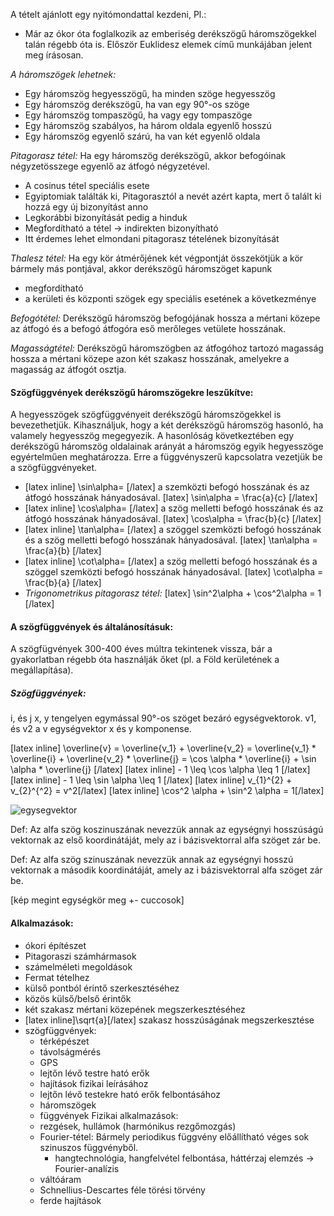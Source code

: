 A tételt ajánlott egy nyitómondattal kezdeni, Pl.:
 - Már az ókor óta foglalkozik az emberiség derékszögű háromszögekkel talán régebb óta is. Először Euklidesz elemek című munkájában jelent meg írásosan.

*A háromszögek lehetnek:*

- Egy háromszög hegyesszögű, ha minden szöge hegyesszög
- Egy háromszög derékszögű, ha van egy 90°-os szöge
- Egy háromszög tompaszögű, ha vagy egy tompaszöge
- Egy háromszög szabályos, ha három oldala egyenlő hosszú
- Egy háromszög egyenlő szárú, ha van két egyenlő oldala

*Pitagorasz tétel:* Ha egy háromszög derékszögű, akkor befogóinak négyzetösszege egyenlő az átfogó négyzetével.

- A cosinus tétel speciális esete
- Egyiptomiak találták ki, Pitagorasztól a nevét azért kapta, mert ő talált ki hozzá egy új bizonyítást anno
- Legkorábbi bizonyítását pedig a hinduk
- Megfordítható a tétel → indirekten bizonyítható
- Itt érdemes lehet elmondani pitagorasz tételének bizonyítását

*Thalesz tétel:* Ha egy kör átmérőjének két végpontját összekötjük a kör bármely más pontjával, akkor derékszögű háromszöget kapunk

- megfordítható
- a kerületi és központi szögek egy speciális esetének a következménye

*Befogótétel:* Derékszögű háromszög befogójának hossza a mértani közepe az átfogó és a befogó átfogóra eső merőleges vetülete hosszának.

*Magasságtétel:* Derékszögű háromszögben az átfogóhoz tartozó magasság hossza a mértani közepe azon két szakasz
hosszának, amelyekre a magasság az átfogót osztja.

#### Szögfüggvények derékszögű háromszögekre leszűkítve:

A hegyesszögek szögfüggvényeit derékszögű háromszögekkel is bevezethetjük. Kihasználjuk, hogy a két derékszögű háromszög hasonló, ha valamely hegyesszög megegyezik. A hasonlóság következtében egy derékszögű háromszög oldalainak arányát a háromszög egyik hegyesszöge egyértelműen meghatározza. Erre a függvényszerű kapcsolatra vezetjük be a szögfüggvényeket.

 - [latex inline] \sin\alpha= [/latex] a szemközti befogó hosszának és az átfogó hosszának hányadosával.
   [latex] \sin\alpha = \frac{a}{c} [/latex]
 - [latex inline] \cos\alpha= [/latex] a szög melletti befogó hosszának és az átfogó hosszának hányadosával.
   [latex] \cos\alpha = \frac{b}{c} [/latex]
 - [latex inline] \tan\alpha= [/latex] a szöggel szemközti befogó hosszának és a szög melletti befogó hosszának hányadosával.
   [latex] \tan\alpha = \frac{a}{b} [/latex]
 - [latex inline] \cot\alpha= [/latex] a szög melletti befogó hosszának és a szöggel szemközti befogó hosszának hányadosával.
   [latex] \cot\alpha = \frac{b}{a} [/latex]
 - *Trigonometrikus pitagorasz tétel:*
   [latex] \sin^2\alpha + \cos^2\alpha = 1 [/latex]

#### A szögfüggvények és általánosításuk:

A szögfügvények 300-400 éves múltra tekintenek vissza, bár a gyakorlatban régebb óta használják őket (pl. a Föld kerületének a megállapítása).

##### Szögfüggvények:

i, és j x, y tengelyen egymással 90°-os szöget bezáró egységvektorok. v1, és v2 a v egységvektor x és y komponense.

[latex inline] \overline{v} = \overline{v_1} + \overline{v_2} = \overline{v_1} * \overline{i} + \overline{v_2} * \overline{j} = \cos \alpha * \overline{i} + \sin \alpha * \overline{j}  [/latex]
[latex inline] - 1 \leq \cos \alpha \leq 1 [/latex]
[latex inline] - 1 \leq \sin \alpha \leq 1 [/latex]
[latex inline] v_{1}^{2} + v_{2}^{^2} = v^2[/latex]
[latex inline] \cos^2 \alpha + \sin^2 \alpha = 1[/latex]

![egysegvektor](http://i.imgur.com/uhc9uwP.png)

Def: Az alfa szög koszinuszának nevezzük annak az egységnyi hosszúságú vektornak az első koordinátáját, mely az i bázisvektorral alfa szöget zár be.

Def: Az alfa szög szinuszának nevezzük annak az egységnyi hosszú vektornak a második koordinátáját, amely az i bázisvektorral alfa szöget zár be.

[kép megint egységkör meg +- cuccosok]

#### Alkalmazások:

 - ókori építészet
 - Pitagoraszi számhármasok
 - számelméleti megoldások
 - Fermat tételhez
 - külső pontból érintő szerkesztéséhez
 - közös külső/belső érintők
 - két szakasz mértani közepének megszerkesztéséhez
 - [latex inline]\sqrt{a}[/latex] szakasz hosszúságának megszerkesztése
 - szögfüggvények:
   + térképészet
   + távolságmérés
   + GPS
   + lejtőn lévő testre ható erők
   + hajítások fizikai leírásához
   + lejtőn lévő testekre ható erők felbontásához
   - háromszögek
   - függvények
  Fizikai alkalmazások:
   - rezgések, hullámok (harmónikus rezgőmozgás)
   - Fourier-tétel: Bármely periodikus függvény előállítható véges sok szinuszos függvényből.
      - hangtechnológia, hangfelvétel felbontása, háttérzaj elemzés -> Fourier-analízis
   - váltóáram
   - Schnellius-Descartes féle törési törvény
   - ferde hajítások
